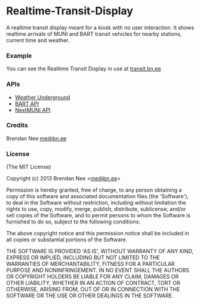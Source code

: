 Realtime-Transit-Display
=========

A realtime transit display meant for a kiosk with no user interaction.  It shows realtime arrivals of MUNI and BART transit vehicles for nearby stations, current time and weather.

### Example ###

You can see the Realtime Transit Display in use at [transit.bn.ee](http://transit.bn.ee)

### APIs ###

* [Weather Underground](http://api.wunderground.com)
* [BART API](http://api.bart.gov)
* [NextMUNI API](http://www.sfmta.com/cms/asite/nextmunidata.htm)

### Credits ###

Brendan Nee me@bn.ee

### License ###

(The MIT License)

Copyright (c) 2013 Brendan Nee &lt;me@bn.ee&gt;

Permission is hereby granted, free of charge, to any person obtaining
a copy of this software and associated documentation files (the
'Software'), to deal in the Software without restriction, including
without limitation the rights to use, copy, modify, merge, publish,
distribute, sublicense, and/or sell copies of the Software, and to
permit persons to whom the Software is furnished to do so, subject to
the following conditions:

The above copyright notice and this permission notice shall be
included in all copies or substantial portions of the Software.

THE SOFTWARE IS PROVIDED 'AS IS', WITHOUT WARRANTY OF ANY KIND,
EXPRESS OR IMPLIED, INCLUDING BUT NOT LIMITED TO THE WARRANTIES OF
MERCHANTABILITY, FITNESS FOR A PARTICULAR PURPOSE AND NONINFRINGEMENT.
IN NO EVENT SHALL THE AUTHORS OR COPYRIGHT HOLDERS BE LIABLE FOR ANY
CLAIM, DAMAGES OR OTHER LIABILITY, WHETHER IN AN ACTION OF CONTRACT,
TORT OR OTHERWISE, ARISING FROM, OUT OF OR IN CONNECTION WITH THE
SOFTWARE OR THE USE OR OTHER DEALINGS IN THE SOFTWARE.